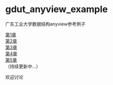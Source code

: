 # gdut_anyview_example
广东工业大学数据结构anyview参考例子  

[第1章](../gdut_anyview_example/chapter1/README.md)   
[第2章]()  
[第3章]()  
[第4章]()  
[第5章]()  
（持续更新中...）  

欢迎讨论
